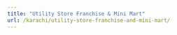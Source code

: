 ```yaml
---
title: "Utility Store Franchise & Mini Mart"
url: /karachi/utility-store-franchise-and-mini-mart/
---
```

